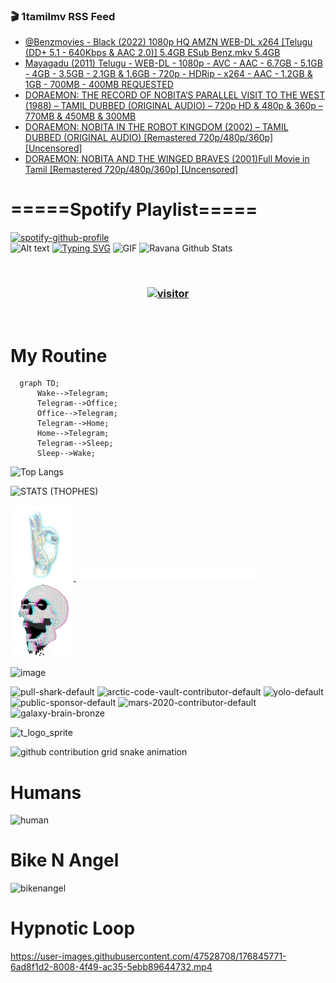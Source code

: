 ### 🎬 1tamilmv RSS Feed

<!-- BLOG-POST-LIST:START -->
- [@Benzmovies - Black &lpar;2022&rpar; 1080p HQ AMZN WEB-DL x264 [Telugu &lpar;DD+ 5.1 - 640Kbps &amp; AAC 2.0&rpar;] 5.4GB ESub Benz.mkv 5.4GB](https://www.1tamilmv.click/index.php?/forums/topic/165407-benzmovies-black-2022-1080p-hq-amzn-web-dl-x264-telugu-dd-51-640kbps-aac-20-54gb-esub-benzmkv-54gb/&do=findComment&comment=330474)
- [Mayagadu &lpar;2011&rpar; Telugu - WEB-DL - 1080p - AVC - AAC  - 6.7GB - 5.1GB - 4GB - 3.5GB - 2.1GB &amp; 1.6GB - 720p - HDRip - x264 - AAC - 1.2GB &amp; 1GB  - 700MB - 400MB REQUESTED](https://www.1tamilmv.click/index.php?/forums/topic/113948-mayagadu-2011-telugu-web-dl-1080p-avc-aac-67gb-51gb-4gb-35gb-21gb-16gb-720p-hdrip-x264-aac-12gb-1gb-700mb-400mb-requested/&do=findComment&comment=330473)
- [DORAEMON: THE RECORD OF NOBITA’S PARALLEL VISIT TO THE WEST &lpar;1988&rpar; – TAMIL DUBBED &lpar;ORIGINAL AUDIO&rpar; – 720p HD &amp; 480p &amp; 360p – 770MB &amp; 450MB &amp; 300MB](https://www.1tamilmv.click/index.php?/forums/topic/165406-doraemon-the-record-of-nobita%E2%80%99s-parallel-visit-to-the-west-1988-%E2%80%93-tamil-dubbed-original-audio-%E2%80%93-720p-hd-480p-360p-%E2%80%93-770mb-450mb-300mb/&do=findComment&comment=330472)
- [DORAEMON: NOBITA IN THE ROBOT KINGDOM &lpar;2002&rpar; – TAMIL DUBBED &lpar;ORIGINAL AUDIO&rpar; [Remastered 720p/480p/360p] [Uncensored]](https://www.1tamilmv.click/index.php?/forums/topic/165405-doraemon-nobita-in-the-robot-kingdom-2002-%E2%80%93-tamil-dubbed-original-audio-remastered-720p480p360p-uncensored/&do=findComment&comment=330471)
- [DORAEMON: NOBITA AND THE WINGED BRAVES &lpar;2001&rpar;Full Movie in Tamil [Remastered 720p/480p/360p] [Uncensored]](https://www.1tamilmv.click/index.php?/forums/topic/165404-doraemon-nobita-and-the-winged-braves-2001full-movie-in-tamil-remastered-720p480p360p-uncensored/&do=findComment&comment=330470)
<!-- BLOG-POST-LIST:END -->

# =====Spotify Playlist=====
[![spotify-github-profile](https://spotify-github-profile.vercel.app/api/view?uid=31rfzgmuvvewegdlxvlev4ynz4vu&cover_image=true&theme=default&bar_color=53b14f&bar_color_cover=true)](https://ravana69.github.io/rss)
</br>
![Alt text](https://spotify-recently-played-readme.vercel.app/api?user=31rfzgmuvvewegdlxvlev4ynz4vu)
[![Typing SVG](https://readme-typing-svg.herokuapp.com?color=%2336BCF7&center=true&vCenter=true&multiline=true&height=81&lines=I+AM+RAVANA;CONTACT+ME+ON+TELEGRAM%3A+%40R4V4N4)](https://git.io/typing-svg)
<img align="centre" height="400px" width="490px" alt="GIF" src="https://github.com/ravana69/ravana69/blob/master/rvm.gif" />
![Ravana Github Stats](https://github-readme-stats.vercel.app/api?username=ravana69&&show_icons=true&theme=radical)

<br />
<h3 align="center"> <a href="https://t.me/r4v4n4"><img src="https://profile-counter.glitch.me/ravana69/count.svg" alt="visitor" width="600"></a> </h3>
</br>

<H1>My Routine</H1>

```mermaid
  graph TD;
      Wake-->Telegram;
      Telegram-->Office;
      Office-->Telegram;
      Telegram-->Home;
      Home-->Telegram;
      Telegram-->Sleep;
      Sleep-->Wake;
```
![Top Langs](https://github-readme-stats.vercel.app/api/top-langs/?username=ravana69&&show_icons=true&theme=radical)

![STATS (THOPHES)](https://github-profile-trophy.vercel.app/?username=ravana69&theme=gruvbox&margin-w=10&margin-h=15&column=8)
<br />
<p align="left">
    <a href="#">
        <img width="20%" src="./assets/images/hand.gif" alt="" />
    </a>
    <a href="#">
        <img width="59%" src="./assets/images/spacer.png" alt="" >
    </a>
    <a href="#">
        <img width="20%" src="./assets/images/skull.gif" alt="" />
    </a>
</p>


![image](https://user-images.githubusercontent.com/47528708/175298537-0623dc00-7b1a-4ec1-b5b1-71768763a234.png)

<img width="148" alt="pull-shark-default" src="https://user-images.githubusercontent.com/47528708/176419715-70981865-4dc6-489a-8a1a-06842db67b15.gif"> <img width="148" alt="arctic-code-vault-contributor-default" src="https://user-images.githubusercontent.com/47528708/175267501-e1fbbb8f-c2b2-4882-b865-2ac4debef26c.png"> <img width="148" alt="yolo-default" src="https://user-images.githubusercontent.com/47528708/175267654-281a1880-1129-4b7b-bf2f-de5dd2bc5afa.png"> <img width="148" alt="public-sponsor-default" src="https://user-images.githubusercontent.com/47528708/175268448-2e78cc75-fb25-4d76-bd22-7df520446b45.png"> <img width="148" alt="mars-2020-contributor-default" src="https://user-images.githubusercontent.com/47528708/175268475-de6d987a-3be9-4353-86a5-23b422559355.png"> <img width="148" alt="galaxy-brain-bronze" src="https://user-images.githubusercontent.com/47528708/176419717-e2fdca8b-0fdc-47dd-9511-a7ff52178a33.gif">

![t_logo_sprite](https://user-images.githubusercontent.com/47528708/175293007-21ff1792-1fca-4be3-bcae-12fdc3aa414f.svg)

![github contribution grid snake animation](https://raw.githubusercontent.com/ravana69/ravana69/output/github-contribution-grid-snake-dark.svg#gh-dark-mode-only)

# Humans
<img width="170" alt="human" src="https://user-images.githubusercontent.com/47528708/176413829-c142d478-1c96-4c3c-a2a4-2dd35374c335.gif">

# Bike N Angel
<img width="170" alt="bikenangel" src="https://user-images.githubusercontent.com/47528708/176616968-3a44f91e-8016-477c-9bb5-c4689a1adbee.gif">

# Hypnotic Loop

https://user-images.githubusercontent.com/47528708/176845771-6ad8f1d2-8008-4f49-ac35-5ebb89644732.mp4


